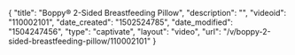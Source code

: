 {
    "title": "Boppy&reg; 2-Sided Breastfeeding Pillow",
    "description": "",
    "videoid": "110002101",
    "date_created": "1502524785",
    "date_modified": "1504247456",
    "type": "captivate",
    "layout": "video",
    "url": "\/v\/boppy-2-sided-breastfeeding-pillow\/110002101"
}